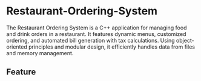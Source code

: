 # Restaurant-Ordering-System
The Restaurant Ordering System is a C++ application for managing food and drink orders in a restaurant. It features dynamic menus, customized ordering, and automated bill generation with tax calculations. Using object-oriented principles and modular design, it efficiently handles data from files and memory management.

## Feature
